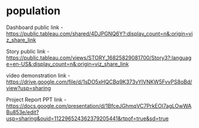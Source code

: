 # population


Dashboard public link  -  https://public.tableau.com/shared/4DJPGNQ6Y?:display_count=n&:origin=viz_share_link
                     
Story public link   -     https://public.tableau.com/views/STORY_16825829081700/Story3?:language=en-US&:display_count=n&:origin=viz_share_link


video demonstration link - https://drive.google.com/file/d/1sDO5xHQCBq9K373vYlVNKW5FvvPS8oBd/view?usp=sharing

Project Report PPT link  - https://docs.google.com/presentation/d/1BfceJGhmqVC7PrkEOI7agLOwWABu853e/edit?usp=sharing&ouid=112296524362379205441&rtpof=true&sd=true
